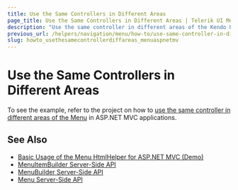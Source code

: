 ```yaml
---
title: Use the Same Controllers in Different Areas
page_title: Use the Same Controllers in Different Areas | Telerik UI Menu HtmlHelper for ASP.NET MVC
description: "Use the same controller in different areas of the Kendo UI Menu in ASP.NET MVC applications."
previous_url: /helpers/navigation/menu/how-to/use-same-controller-in-different-areas
slug: howto_usethesamecontrollerdiffareas_menuaspnetmv
---
```


# Use the Same Controllers in Different Areas

To see the example, refer to the project on how to [use the same controller in different areas of the Menu](https://github.com/telerik/ui-for-aspnet-mvc-examples/tree/master/menu/same-controllers-in-different-areas) in ASP.NET MVC applications.

## See Also

* [Basic Usage of the Menu HtmlHelper for ASP.NET MVC (Demo)](https://demos.telerik.com/aspnet-mvc/menu)
* [MenuItemBuilder Server-Side API](http://docs.telerik.com/aspnet-mvc/api/Kendo.Mvc.UI.Fluent/MenuItemBuilder)
* [MenuBuilder Server-Side API](http://docs.telerik.com/aspnet-mvc/api/Kendo.Mvc.UI.Fluent/MenuBuilder)
* [Menu Server-Side API](/api/menu)

